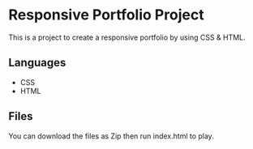 # Responsive Portfolio Project

This is a project to create a responsive portfolio by using CSS & HTML.

## Languages

* CSS
* HTML

## Files

You can download the files as Zip then run index.html to play.
